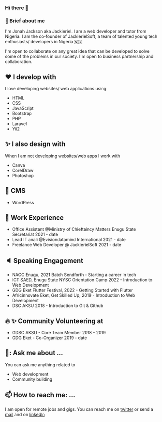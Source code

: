 ### Hi there 👋

### :boy: Brief about me

I'm Jonah Jackson aka Jackieriel. I am a web developer and tutor from Nigeria. I am the co-founder of JackierielSoft, a team of talented young tech enthusiasts/  developers in Nigeria :nigeria:

I'm open to collaborate on any great idea that can be developed to solve some of the problems in our society. I'm open to business partnership and collaboration.

## :hearts: I develop with
I love developing websites/ web  applications using
- HTML
- CSS
- JavaScript
- Bootstrap
- PHP
- Laravel
- Yii2

## :sparkles: I also design with 
When I am not developing websites/web apps I work with
- Canva
- CorelDraw
- Photoshop

## :high_brightness: CMS 
- WordPress

## :dart: Work Experience
- Office Assistant @Ministry of Chieftaincy Matters Enugu State Secretariat 2021 - date
- Lead IT anali @Evisiondatamind International 2021 - date
- Freelance Web Developer @ JackierielSoft 2021 - date

## :speaker:	 Speaking Engagement

- NACC Enugu, 2021 Batch Sendforth - Starting a career in tech
- ICT SAED, Enugu State NYSC Orientation Camp 2022 - Introduction to Web Development
- GDG Eket Flutter Festival, 2022 - Getting Started with Flutter
- Africinnovate Eket, Get Skilled Up, 2019 - Introduction to Web Development
- DSC AKSU 2018 - Introduction to Git & Github


## :fire: :sparkles: Community Volunteering at

- GDSC AKSU - Core Team Member 2018 - 2019
- GDG Eket - Co-Organizer 2019 - date

## 🦻: Ask me about ...

You can ask me anything related to

- Web development
- Community building

## 📫 How to reach me: ...

I am open for remote jobs and gigs. You can reach me on [twitter](https://twitter.com/jackieriel1) or send a [mail](mailto:jonahjacksonj@gmail.com)  and on [linkedln](https://www.linkedin.com/in/jackieriel)





<!--
**Jackieriel/jackieriel** is a ✨ _special_ ✨ repository because its `README.md` (this file) appears on your GitHub profile.

Here are some ideas to get you started:

- 🔭 I’m currently working on ...
- 🌱 I’m currently learning ...
- 👯 I’m looking to collaborate on ...
- 🤔 I’m looking for help with ...
- 💬 Ask me about ...
- 📫 How to reach me: ...
- 😄 Pronouns: ...
- ⚡ Fun fact: ...
-->
